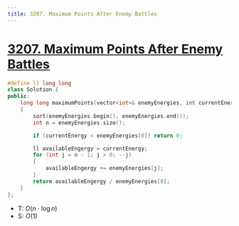 ```yaml
---
title: 3207. Maximum Points After Enemy Battles
---
```


# [3207\. Maximum Points After Enemy Battles](https://leetcode.com/problems/maximum-points-after-enemy-battles/)


```cpp
#define ll long long
class Solution {
public:
    long long maximumPoints(vector<int>& enemyEnergies, int currentEnergy)
    {
        sort(enemyEnergies.begin(), enemyEnergies.end());
        int n = enemyEnergies.size();

        if (currentEnergy < enemyEnergies[0]) return 0;

        ll availableEngergy = currentEnergy;
        for (int j = n - 1; j > 0; --j)
        {
            availableEngergy += enemyEnergies[j];
        }
        return availableEngergy / enemyEnergies[0];
    }
};
```
- T: $O(n \cdot \log n)$
- S: $O(1)$

